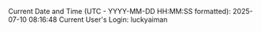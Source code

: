 Current Date and Time (UTC - YYYY-MM-DD HH:MM:SS formatted): 2025-07-10 08:16:48
Current User's Login: luckyaiman
